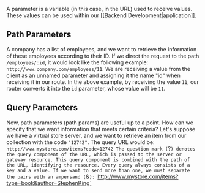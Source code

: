 A parameter is a variable (in this case, in the URL) used to receive values. These values can be used within our [[Backend Development|application]].
## Path Parameters
A company has a list of employees, and we want to retrieve the information of these employees according to their ID. If we direct the request to the path `/employees/:id`, it would look like the following example: `http://www.company.com/employees/11`.
We are receiving a value from the client as an unnamed parameter and assigning it the name "id" when receiving it in our route. In the above example, by receiving the value `11`, our router converts it into the `id` parameter, whose value will be `11`.
## Query Parameters
Now, path parameters (path params) are useful up to a point. How can we specify that we want information that meets certain criteria?
Let's suppose we have a virtual store server, and we want to retrieve an item from our collection with the code `"12742"`. The query URL would be: `http://www.mystore.com/items?code=12742
The question mark (`?`) denotes the query component of the URL, which is passed to the server or gateway resource. This query component is combined with the path of the URL, identifying the resource.
Every query always consists of a key and a value. If we want to send more than one, we must separate the pairs with an ampersand (`&`):
`http://www.mystore.com/items?type=book&author=StephenKing`
